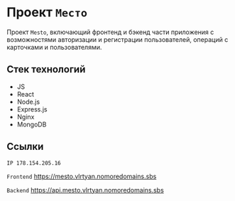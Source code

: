 # Проект `Место`
Проект `Mesto`, включающий фронтенд и бэкенд части приложения с возможностями авторизации и регистрации пользователей, операций с карточками и пользователями.

## Стек технологий
- JS
- React
- Node.js
- Express.js
- Nginx
- MongoDB

## Ссылки

`IP 178.154.205.16`

`Frontend` https://mesto.vlrtyan.nomoredomains.sbs

`Backend` https://api.mesto.vlrtyan.nomoredomains.sbs
